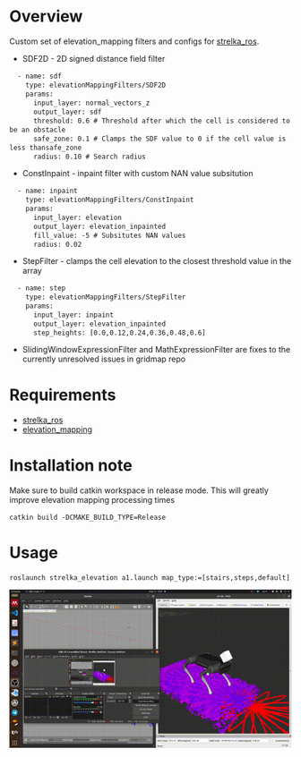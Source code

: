 # Overview
Custom set of elevation_mapping filters and configs for [strelka_ros](https://github.com/RumblingTurtle/strelka_ros/tree/master/strelka_ros).

- SDF2D - 2D signed distance field filter
```
  - name: sdf
    type: elevationMappingFilters/SDF2D
    params:
      input_layer: normal_vectors_z
      output_layer: sdf
      threshold: 0.6 # Threshold after which the cell is considered to be an obstacle
      safe_zone: 0.1 # Clamps the SDF value to 0 if the cell value is less thansafe_zone 
      radius: 0.10 # Search radius
```
- ConstInpaint - inpaint filter with custom NAN value subsitution
```
  - name: inpaint
    type: elevationMappingFilters/ConstInpaint
    params:
      input_layer: elevation
      output_layer: elevation_inpainted
      fill_value: -5 # Subsitutes NAN values
      radius: 0.02
```
- StepFilter - clamps the cell elevation to the closest threshold value in the array
```
  - name: step
    type: elevationMappingFilters/StepFilter
    params:
      input_layer: inpaint
      output_layer: elevation_inpainted
      step_heights: [0.0,0.12,0.24,0.36,0.48,0.6]
``` 

- SlidingWindowExpressionFilter and MathExpressionFilter are fixes to the currently unresolved issues in gridmap repo

# Requirements

- [strelka_ros](https://github.com/RumblingTurtle/strelka_ros)
- [elevation_mapping](https://github.com/ANYbotics/elevation_mapping)

# Installation note
Make sure to build catkin workspace in release mode. This will greatly improve elevation mapping processing times
```
catkin build -DCMAKE_BUILD_TYPE=Release
```

# Usage 
```
roslaunch strelka_elevation a1.launch map_type:=[stairs,steps,default]
```
![](resources/elevation.gif)